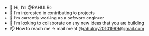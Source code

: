 - 👋 Hi, I’m @RAHULRo
- 👀 I’m interested in contributing to projects
- 🌱 I’m currently working as a software engineer
- 💞️ I’m looking to collaborate on any new ideas that you are building
- 📫 How to reach me -> mail me at @rahulroy20101999@gmail.com

<!---
RAHULRo/RAHULRo is a ✨ special ✨ repository because its `README.md` (this file) appears on your GitHub profile.
You can click the Preview link to take a look at your changes.
--->

